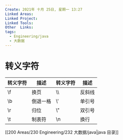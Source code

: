 ```yaml
---
Create: 2021年 十月 25日, 星期一 13:27
Linked Areas: 
Linked Project:
Linked Tools: 
Other  Links: 
tags: 
  - Engineering/java
  - 大数据
---
```


# 转义字符

| 转义字符 | 描述     | 转义字符 | 描述   |
| -------- | -------- | -------- | ------ |
| \f       | 换页     | \\\      | 反斜线 |
| \b       | 倒退一格 | \\'      | 单引号 |
| \r       | 归位     | \\"      | 双引号 |
| \t       | 制表符   | \n       | 换行   |

[[200 Areas/230 Engineering/232 大数据/java|java 目录]]